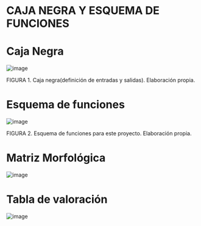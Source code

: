 # CAJA NEGRA Y ESQUEMA DE FUNCIONES
# Caja Negra
![image](https://github.com/BrunoXIII-Gav/FDD_1/blob/main/Archivos_de_FDD/Imagenes/Imagenes_entregable4/CAJA%20NEGRA.png)

FIGURA 1. Caja negra(definición de entradas y salidas). Elaboración propia.

# Esquema de funciones
![image](https://github.com/BrunoXIII-Gav/FDD_1/blob/main/Archivos_de_FDD/Imagenes/Imagenes_entregable4/Esquema%20de%20funciones.png)

FIGURA 2. Esquema de funciones para este proyecto. Elaboración propia.

# Matriz Morfológica

![image](https://github.com/BrunoXIII-Gav/FDD_1/blob/main/Archivos_de_FDD/Imagenes/Imagenes_entregable4/Matriz_morfologica_final.jpg)

# Tabla de valoración

![image](https://github.com/BrunoXIII-Gav/FDD_1/blob/main/Archivos_de_FDD/Imagenes/Imagenes_entregable4/efectivo.png)
